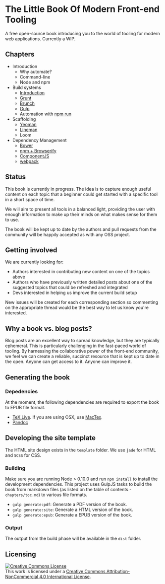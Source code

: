 # The Little Book Of Modern Front-end Tooling

A free open-source book introducing you to the world of tooling for modern web applications. Currently a WIP.

## Chapters

* Introduction
  * Why automate?
  * Command-line
  * Node and npm
* Build systems
  * [Introduction](https://github.com/tooling/book-of-modern-frontend-tooling/issues/19) 
  * [Grunt](https://github.com/tooling/book-of-modern-frontend-tooling/issues/2)
  * [Brunch](https://github.com/tooling/book-of-modern-frontend-tooling/issues/5)
  * [Gulp](https://github.com/tooling/book-of-modern-frontend-tooling/issues/3)
  * Automation with [npm run](https://github.com/tooling/book-of-modern-frontend-tooling/issues/22)
* Scaffolding
  * [Yeoman](https://github.com/tooling/book-of-modern-frontend-tooling/issues/4)
  * [Lineman](https://github.com/tooling/book-of-modern-frontend-tooling/issues/27)
  * Loom
* Dependency Management
  * [Bower](https://github.com/tooling/book-of-modern-frontend-tooling/issues/6)
  * [npm + Browserify](https://github.com/tooling/book-of-modern-frontend-tooling/issues/7)
  * [ComponentJS](https://github.com/tooling/book-of-modern-frontend-tooling/issues/11)
  * [webpack](https://github.com/tooling/book-of-modern-frontend-tooling/issues/20)

## Status

This book is currently in progress. The idea is to capture enough useful content on each topic that a beginner could get started with a specific tool in a short space of time.

We will aim to present all tools in a balanced light, providing the user with enough information to make up their minds on what makes sense for them to use. 

The book will be kept up to date by the authors and pull requests from the community will be happily accepted as with any OSS project.

## Getting involved

We are currently looking for:

* Authors interested in contributing new content on one of the topics above
* Authors who have previously written detailed posts about one of the suggested topics that could be refreshed and integrated
* Devs interested in helping us improve the current build setup 

New issues will be created for each corresponding section so commenting on the appropriate thread would be the best way to let us know you're interested.

## Why a book vs. blog posts?

Blog posts are an excellent way to spread knowledge, but they are typically ephemeral. This is particularly challenging in the fast-paced world of tooling. By harnessing the collaborative power of the front-end community, we feel we can create a reliable, succinct resource that is kept up to date in the open. Anyone can get access to it. Anyone can improve it.

## Generating the book

### Depedencies

At the moment, the following dependencies are required to export the book to EPUB file format.

* [TeX Live](http://www.tug.org/texlive/acquire-netinstall.html). If you are using OSX, use [MacTex](http://tug.org/mactex/downloading.html).
* [Pandoc](http://johnmacfarlane.net/pandoc/)

## Developing the site template

The HTML site design exists in the `template` folder. We use `jade` for HTML and `SCSS` for CSS.

### Building

Make sure you are running Node > 0.10.0 and run `npm install` to install the development dependencies. This project uses GulpJS tasks to build the book from markdown files (as listed on the table of contents - `chapters/toc.md`) to various file formats.

* `gulp generate:pdf`: Generate a PDF version of the book.
* `gulp generate:site`: Generate a HTML version of the book.
* `gulp generate:epub`: Generate a EPUB version of the book.

### Output

The output from the build phase will be available in the `dist` folder.

## Licensing

<a rel="license" href="http://creativecommons.org/licenses/by-nc/4.0/"><img alt="Creative Commons License" style="border-width:0" src="http://i.creativecommons.org/l/by-nc/4.0/88x31.png" /></a><br />This work is licensed under a <a rel="license" href="http://creativecommons.org/licenses/by-nc/4.0/">Creative Commons Attribution-NonCommercial 4.0 International License</a>.
